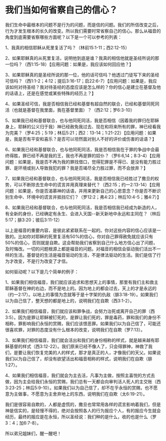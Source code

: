# 我们当如何省察自己的信心？



<p>我们生命中最根本的问题不是行为的问题，而是信的问题。我们的所信改变之后，行为才发生根本的长久的改变。所以我们需要时常省察自己的信心。那么从福音的角度到底需要省察哪些方面呢？以下是一个可以参考的列表：</p>

<p>1、我真的相信耶稣从死里复活了吗？（林前15:1-11；西2:12-15）</p>

<p>2、如果耶稣真的从死里复活，说明他到底是谁？我真的相信他就是圣经所说的那一位吗？（西1:15-18）【应用问题：如果是，我应该如何回应他？】</p>

<p>3、如果耶稣真的是圣经所说的那一位，他的话可信吗？他透过门徒写下来的圣经可信吗？（西1:1-2；4:12；提后3:16-17；启22:6-7）【应用问题：如果是，我应该如何对待圣经？我对待圣经的态度应该是怎么样的？你的信心是建立在基督及他的话语上，还是在感觉或某些特殊的经历上？】</p>

<p>4、如果圣经可信，我是否相信我已经和基督有超自然的联合，已经和基督同死同活（也就是基督在我里面，我在基督里面）？（西2:12；罗6:3-10）</p>

<p>5、如果我已经和基督联合，也与他同死同活，我是否相信（因着我的罪归在耶稣身上，耶稣的公义归于我）神已经赦免我过去、现在和将来所有的罪，神已经看我为完美？（罗4:25；5:19；林后5:21；西2：13-14；1:21-22）【应用问题：如果是，我是否有平安和喜乐？是否可以坦然面对别人不好的评价或伤害的话语？】</p>

<p>6、如果我已经和基督联合，也与他同死同活，我是否相信我在于罪的争战中会最终得胜，罪已经不再是我的王，我也不再是罪的奴仆？（罗6:6,14；8:3-4）【应用问题：如果是，我是否不再为我的罪找借口，觉得犯罪是不得已、是没有能力胜过罪、是环境或别人导致我犯的罪？我是否竭尽全力胜过罪，而不会放弃？】</p>

<p>7、如果我已经和基督联合，也与他同死同活，我是否相信我已经胜过了撒旦的权势，可以不断除去生命中的谎言并用真理来替代？（西2:15；约一2:13-14）【应用问题：如果是，你是否渴慕神的话语，并用来更新自己的心思意念？你是否不断识别生命中、环境中的谎言并抵挡它们？（罗12:2；弗4:23；林后10:4-5；雅4:7）】</p>

<p>8、如果我已经和基督联合，也与他同死同活，我是否相信我已经成为新造的人，有全新的身份，已经确定有永生、会进入天国--新天新地中永远和主同在？（林后5:17；腓3:20；彼后3:11-12）</p>

<p>以上是福音的重要内容，是彼此紧紧联系在一起的。你对这些内容的信心应该是一致的。比如你对耶稣的死里复活有50%的信心，你对自己罪得赦免就应该只有50%的信心，否则就是自欺。这会帮助我们省察到自己什么地方信心出了问题，及时悔改。一切的问题根源上都是福音的问题。对福音的相信会驱动我们活出不一样的生活。基督徒的生活是福音驱动的生活，不是律法驱动的生活。我们是信了行为才改变，不是行为改变了才信。</p>

<p>如何驱动呢？以下是几个简单的例子：</p>

<p>1、如果我们相信福音，我们就应该追求和思想天上的事情，那里有我们主和救主耶稣基督在神的右边，而不是地上的。因为地上的都会过去，天上的才是永远的（约一2:17）。以地上的事情为念就等于是十字架的仇敌（腓3:18-19）。如果我们以为自己信了，整天想的都是地上的，说明我们在自欺（西3:1-2）。</p>

<p>2、如果我们相信福音，我们就应该和罪争战，会努力治死或离开自己的罪（西3:5）。因为是罪让耶稣被钉死的，是罪让我们死的，罪是毒药，罪和我们的身份不相称，罪影响我们永恒的赏赐，我们应该恨恶罪。如果我们以为自己信了，可能还很喜欢罪，对罪的态度没有什么根本的改变，说明我们在自欺（罗7:13）。</p>

<p>3、如果我们相信福音，我们就会活出和我们的身份相称的样式，就是越来越有耶稣基督的样式（西3:12-22）。我们原来已经不像人了，只会得罪神，神救了我们，是要让我们恢复完美的人的样式，那才是真正的人，才像我们的天父。如果说我们以为自己信了，却没有欲望活出和福音相称的样式，说明我们在自欺（腓1:27）。</p>

<p>4、如果我们相信福音，我们就会为主去活，凡事为主做，按照主喜悦的方式去做，因为主会给我们永恒的赏赐，我们总有一天都会向审判活人死人的主交账（西3:23-25；林后5:9-10）。如果我们以为自己信了，却不在乎永恒的赏赐，也不愿意为主做事，不愿意为主舍弃地上的东西，说明我们在自欺（太6:19-21）。</p>

<p>我们是很容易自欺的，人都是虚慌的，撒旦也常常用各样的谎言影响着我们，但是神是信实的，是轻慢不得的，绝对会按照各人的行为报应个人，有的报应今生就会经历，最终的报应是在永恒，所以圣经说：我们种的是什么，收的也是什么（罗3：4；加6:7-8）。</p>

<p>所以弟兄姐妹们，醒一醒吧！</p>